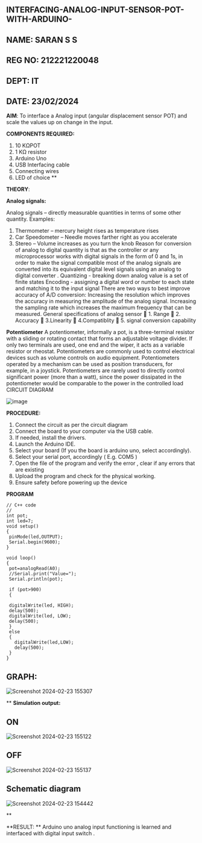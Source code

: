 ## INTERFACING-ANALOG-INPUT-SENSOR-POT-WITH-ARDUINO-

## NAME: SARAN S S
## REG NO: 212221220048
## DEPT: IT
## DATE: 23/02/2024

**AIM**:  To interface a Analog  input (angular displacement sensor POT) and scale the values up on change in the input.


**COMPONENTS REQUIRED:**
1.	10 KΩPOT
2.	1 KΩ resistor 
3.	Arduino Uno 
4.	USB Interfacing cable 
5.	Connecting wires 
6.	LED of choice 
**


**THEORY**: 

**Analog signals:**

Analog signals – directly measurable quantities in terms of some other quantity.
Examples:
1. Thermometer – mercury height rises as temperature rises
2. Car Speedometer – Needle moves farther right as you accelerate
3. Stereo – Volume increases as you turn the knob
Reason for conversion of analog to digital quantity is that as the controller or any microprocessor works with digital signals in the form of 0 and 1s, in order to make the signal compatible  most of the analog signals are converted into its equivalent digital level signals using an analog to digital converter .
Quantizing - breaking down analog value is a set of finite states
Encoding - assigning a digital word or number to each state and matching it to the input signal
 There are two ways to best improve accuracy of A/D conversion:
Increasing the resolution which improves the accuracy in measuring the amplitude of the analog signal.
Increasing the sampling rate which increases the maximum frequency that can be measured.
General specifications of analog sensor
	1. Range
	2. Accuracy
	3.Linearity
	4.Compatiblity
	5. signal conversion capability

**Potentiometer**
A potentiometer, informally a pot, is a three-terminal resistor with a sliding or rotating contact that forms an adjustable voltage divider. If only two terminals are used, one end and the wiper, it acts as a variable resistor or rheostat.
Potentiometers are commonly used to control electrical devices such as volume controls on audio equipment. Potentiometers operated by a mechanism can be used as position transducers, for example, in a joystick. Potentiometers are rarely used to directly control significant power (more than a watt), since the power dissipated in the potentiometer would be comparable to the power in the controlled load
CIRCUIT DIAGRAM





![image](https://user-images.githubusercontent.com/36288975/163530788-eec3cdc3-95e8-4d2d-8349-6d0ea4c9439c.png)



**PROCEDURE:**

1.	Connect the circuit as per the circuit diagram 
2.	Connect the board to your computer via the USB cable.
3.	If needed, install the drivers.
4.	Launch the Arduino IDE.
5.	Select your board (If you the board is arduino uno, select accordingly).
6.	Select your serial port, accordingly ( E.g. COM5 )
7.	Open the file of the program  and verify the error , clear if any errors that are existing 
8.	Upload the program and check for the physical working. 
9.	Ensure safety before powering up the device 



**PROGRAM** 
 ```
// C++ code
//
int pot;
int led=7;
void setup()
{
  pinMode(led,OUTPUT);
  Serial.begin(9600);
}

void loop()
{
  pot=analogRead(A0);
  //Serial.print("Value=");
  Serial.println(pot);
  
  if (pot>900)
  {

  digitalWrite(led, HIGH);
  delay(500); 
  digitalWrite(led, LOW);
  delay(500);
  }
  else
  {
    digitalWrite(led,LOW);
    delay(500);
  }
}

```


## GRAPH:


![Screenshot 2024-02-23 155307](https://github.com/saran7d/EXPERIMENT-NO--02-INTERFACING-ANALOG-INPUT-SENSOR-POT-WITH-ARDUINO-/assets/104412179/361ca148-5cce-4341-a9b2-369bd967e5c7)







**
**Simulation output:** 

## ON
![Screenshot 2024-02-23 155122](https://github.com/saran7d/EXPERIMENT-NO--02-INTERFACING-ANALOG-INPUT-SENSOR-POT-WITH-ARDUINO-/assets/104412179/44e19d69-883d-4628-836b-c95b8482036f)

## OFF
![Screenshot 2024-02-23 155137](https://github.com/saran7d/EXPERIMENT-NO--02-INTERFACING-ANALOG-INPUT-SENSOR-POT-WITH-ARDUINO-/assets/104412179/1b325e84-63f0-4561-964e-c63e0972049e)

## Schematic diagram
![Screenshot 2024-02-23 154442](https://github.com/saran7d/EXPERIMENT-NO--02-INTERFACING-ANALOG-INPUT-SENSOR-POT-WITH-ARDUINO-/assets/104412179/467e2ef4-f74b-4dec-8ffa-b5492c2e68c4)

**


**RESULT: ** Arduino uno analog input functioning is learned and interfaced with digital input switch .
